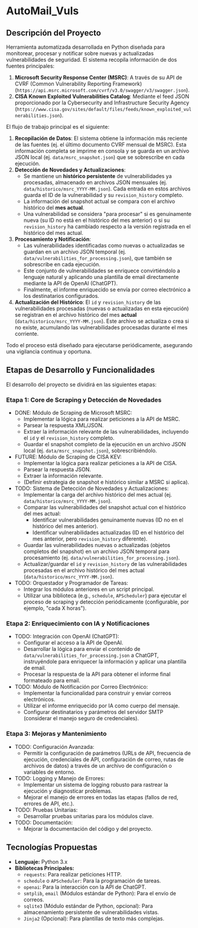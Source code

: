 # AutoMail_Vuls

## Descripción del Proyecto

Herramienta automatizada desarrollada en Python diseñada para monitorear, procesar y notificar sobre nuevas y actualizadas vulnerabilidades de seguridad. El sistema recopila información de dos fuentes principales:

1.  **Microsoft Security Response Center (MSRC)**: A través de su API de CVRF (Common Vulnerability Reporting Framework) (`https://api.msrc.microsoft.com/cvrf/v3.0/swagger/v3/swagger.json`).
2.  **CISA Known Exploited Vulnerabilities Catalog**: Mediante el feed JSON proporcionado por la Cybersecurity and Infrastructure Security Agency (`https://www.cisa.gov/sites/default/files/feeds/known_exploited_vulnerabilities.json`).

El flujo de trabajo principal es el siguiente:
1.  **Recopilación de Datos**: El sistema obtiene la información más reciente de las fuentes (ej. el último documento CVRF mensual de MSRC). Esta información completa se imprime en consola y se guarda en un archivo JSON local (ej. `data/msrc_snapshot.json`) que se sobrescribe en cada ejecución.
2.  **Detección de Novedades y Actualizaciones**:
    -   Se mantiene un **histórico persistente** de vulnerabilidades ya procesadas, almacenado en archivos JSON mensuales (ej. `data/historico/msrc_YYYY-MM.json`). Cada entrada en estos archivos guarda el ID de la vulnerabilidad y su `revision_history` completo.
    -   La información del snapshot actual se compara con el archivo histórico del **mes actual**.
    -   Una vulnerabilidad se considera "para procesar" si es genuinamente nueva (su ID no está en el histórico del mes anterior) o si su `revision_history` ha cambiado respecto a la versión registrada en el histórico del mes actual.
3.  **Procesamiento y Notificación**:
    -   Las vulnerabilidades identificadas como nuevas o actualizadas se guardan en un archivo JSON temporal (ej. `data/vulnerabilities_for_processing.json`), que también se sobrescribe en cada ejecución.
    -   Este conjunto de vulnerabilidades se enriquece convirtiéndolo a lenguaje natural y aplicando una plantilla de email directamente mediante la API de OpenAI (ChatGPT).
    -   Finalmente, el informe enriquecido se envía por correo electrónico a los destinatarios configurados.
4.  **Actualización del Histórico**: El `id` y `revision_history` de las vulnerabilidades procesadas (nuevas o actualizadas en esta ejecución) se registran en el archivo histórico del mes **actual** (`data/historico/msrc_YYYY-MM.json`). Este archivo se actualiza o crea si no existe, acumulando las vulnerabilidades procesadas durante el mes corriente.

Todo el proceso está diseñado para ejecutarse periódicamente, asegurando una vigilancia continua y oportuna.

## Etapas de Desarrollo y Funcionalidades

El desarrollo del proyecto se dividirá en las siguientes etapas:

### Etapa 1: Core de Scraping y Detección de Novedades
-   DONE: Módulo de Scraping de Microsoft MSRC:
    -   Implementar la lógica para realizar peticiones a la API de MSRC.
    -   Parsear la respuesta XML/JSON.
    -   Extraer la información relevante de las vulnerabilidades, incluyendo el `id` y el `revision_history` completo.
    -   Guardar el snapshot completo de la ejecución en un archivo JSON local (ej. `data/msrc_snapshot.json`), sobrescribiéndolo.
-   FUTURE: Módulo de Scraping de CISA KEV:
    -   Implementar la lógica para realizar peticiones a la API de CISA.
    -   Parsear la respuesta JSON.
    -   Extraer la información relevante.
    -   (Definir estrategia de snapshot e histórico similar a MSRC si aplica).
-   TODO: Sistema de Detección de Novedades y Actualizaciones:
    -   Implementar la carga del archivo histórico del mes actual (ej. `data/historico/msrc_YYYY-MM.json`).
    -   Comparar las vulnerabilidades del snapshot actual con el histórico del mes actual:
        -   Identificar vulnerabilidades genuinamente nuevas (ID no en el histórico del mes anterior).
        -   Identificar vulnerabilidades actualizadas (ID en el histórico del mes anterior, pero `revision_history` diferente).
    -   Guardar las vulnerabilidades nuevas o actualizadas (objetos completos del snapshot) en un archivo JSON temporal para procesamiento (ej. `data/vulnerabilities_for_processing.json`).
    -   Actualizar/guardar el `id` y `revision_history` de las vulnerabilidades procesadas en el archivo histórico del mes actual (`data/historico/msrc_YYYY-MM.json`).
-   TODO: Orquestador y Programador de Tareas:
    -   Integrar los módulos anteriores en un script principal.
    -   Utilizar una biblioteca (e.g., `schedule`, `APScheduler`) para ejecutar el proceso de scraping y detección periódicamente (configurable, por ejemplo, "cada X horas").

### Etapa 2: Enriquecimiento con IA y Notificaciones 
-   TODO: Integración con OpenAI (ChatGPT):
    -   Configurar el acceso a la API de OpenAI.
    -   Desarrollar la lógica para enviar el contenido de `data/vulnerabilities_for_processing.json` a ChatGPT, instruyéndole para enriquecer la información y aplicar una plantilla de email.
    -   Procesar la respuesta de la API para obtener el informe final formateado para email.
-   TODO: Módulo de Notificación por Correo Electrónico:
    -   Implementar la funcionalidad para construir y enviar correos electrónicos.
    -   Utilizar el informe enriquecido por IA como cuerpo del mensaje.
    -   Configurar destinatarios y parámetros del servidor SMTP (considerar el manejo seguro de credenciales).

### Etapa 3: Mejoras y Mantenimiento
-   TODO: Configuración Avanzada:
    -   Permitir la configuración de parámetros (URLs de API, frecuencia de ejecución, credenciales de API, configuración de correo, rutas de archivos de datos) a través de un archivo de configuración o variables de entorno.
-   TODO: Logging y Manejo de Errores:
    -   Implementar un sistema de logging robusto para rastrear la ejecución y diagnosticar problemas.
    -   Mejorar el manejo de errores en todas las etapas (fallos de red, errores de API, etc.).
-   TODO: Pruebas Unitarias:
    -   Desarrollar pruebas unitarias para los módulos clave.
-   TODO: Documentación:
    -   Mejorar la documentación del código y del proyecto.

## Tecnologías Propuestas
-   **Lenguaje:** Python 3.x
-   **Bibliotecas Principales:**
    -   `requests`: Para realizar peticiones HTTP.
    -   `schedule` o `APScheduler`: Para la programación de tareas.
    -   `openai`: Para la interacción con la API de ChatGPT.
    -   `smtplib`, `email` (Módulos estándar de Python): Para el envío de correos.
    -   `sqlite3` (Módulo estándar de Python, opcional): Para almacenamiento persistente de vulnerabilidades vistas.
    -   `Jinja2` (Opcional): Para plantillas de texto más complejas.